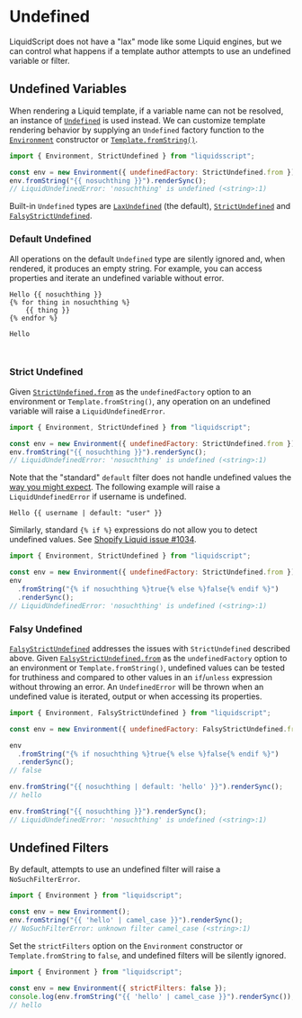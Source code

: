 # Undefined

LiquidScript does not have a "lax" mode like some Liquid engines, but we can control what happens if a template author attempts to use an undefined variable or filter.

## Undefined Variables

When rendering a Liquid template, if a variable name can not be resolved, an instance of [`Undefined`](../api/classes/Undefined.md) is used instead. We can customize template rendering behavior by supplying an `Undefined` factory function to the [`Environment`](../api/classes/Environment.md) constructor or [`Template.fromString()`](../api/classes/Template.md#fromstring).

```javascript
import { Environment, StrictUndefined } from "liquidsscript";

const env = new Environment({ undefinedFactory: StrictUndefined.from });
env.fromString("{{ nosuchthing }}").renderSync();
// LiquidUndefinedError: 'nosuchthing' is undefined (<string>:1)
```

Built-in `Undefined` types are [`LaxUndefined`](../api/classes/LaxUndefined.md) (the default), [`StrictUndefined`](../api/classes/StrictUndefined.md) and [`FalsyStrictUndefined`](../api/classes/FalsyStrictUndefined.md).

### Default Undefined

All operations on the default `Undefined` type are silently ignored and, when rendered, it produces an empty string. For example, you can access properties and iterate an undefined variable without error.

```liquid title="template"
Hello {{ nosuchthing }}
{% for thing in nosuchthing %}
    {{ thing }}
{% endfor %}
```

```plain title="output"
Hello



```

### Strict Undefined

Given [`StrictUndefined.from`](../api/classes/StrictUndefined.md#from) as the `undefinedFactory` option to an environment or `Template.fromString()`, any operation on an undefined variable will raise a `LiquidUndefinedError`.

```javascript
import { Environment, StrictUndefined } from "liquidscript";

const env = new Environment({ undefinedFactory: StrictUndefined.from });
env.fromString("{{ nosuchthing }}").renderSync();
// LiquidUndefinedError: 'nosuchthing' is undefined (<string>:1)
```

Note that the "standard" `default` filter does not handle undefined values the [way you might expect](https://github.com/Shopify/liquid/issues/1404). The following example will raise a `LiquidUndefinedError` if username is undefined.

```liquid
Hello {{ username | default: "user" }}
```

Similarly, standard `{% if %}` expressions do not allow you to detect undefined values. See [Shopify Liquid issue #1034](https://github.com/Shopify/liquid/issues/1034).

```javascript
import { Environment, StrictUndefined } from "liquidscript";

const env = new Environment({ undefinedFactory: StrictUndefined.from });
env
  .fromString("{% if nosuchthing %}true{% else %}false{% endif %}")
  .renderSync();
// LiquidUndefinedError: 'nosuchthing' is undefined (<string>:1)
```

### Falsy Undefined

[`FalsyStrictUndefined`](../api/classes/FalsyStrictUndefined.md) addresses the issues with `StrictUndefined` described above. Given [`FalsyStrictUndefined.from`](../api/classes/FalsyStrictUndefined.md#from) as the `undefinedFactory` option to an environment or `Template.fromString()`, undefined values can be tested for truthiness and compared to other values in an `if`/`unless` expression without throwing an error. An `UndefinedError` will be thrown when an undefined value is iterated, output or when accessing its properties.

```javascript
import { Environment, FalsyStrictUndefined } from "liquidscript";

const env = new Environment({ undefinedFactory: FalsyStrictUndefined.from });

env
  .fromString("{% if nosuchthing %}true{% else %}false{% endif %}")
  .renderSync();
// false

env.fromString("{{ nosuchthing | default: 'hello' }}").renderSync();
// hello

env.fromString("{{ nosuchthing }}").renderSync();
// LiquidUndefinedError: 'nosuchthing' is undefined (<string>:1)
```

## Undefined Filters

By default, attempts to use an undefined filter will raise a `NoSuchFilterError`.

```javascript
import { Environment } from "liquidscript";

const env = new Environment();
env.fromString("{{ 'hello' | camel_case }}").renderSync();
// NoSuchFilterError: unknown filter camel_case (<string>:1)
```

Set the `strictFilters` option on the `Environment` constructor or `Template.fromString` to `false`, and undefined filters will be silently ignored.

```javascript
import { Environment } from "liquidscript";

const env = new Environment({ strictFilters: false });
console.log(env.fromString("{{ 'hello' | camel_case }}").renderSync());
// hello
```
